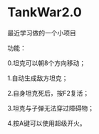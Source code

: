 # TankWar2.0
最近学习做的一个小项目

功能：

  0.坦克可以朝8个方向移动；
  
  1.自动生成敌方坦克；
  
  2.自身坦克死后，按F2复活；
  
  3.坦克与子弹无法穿过障碍物；
  
  4.按A键可以使用超级开火。
